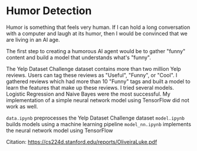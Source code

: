 # Humor Detection

Humor is something that feels very human. If I can hold a long conversation with a computer and laugh at its humor, then I would be convinced that we are living in an AI age.

The first step to creating a humorous AI agent would be to gather "funny" content and build a model that understands what's "funny".

The Yelp Dataset Challenge dataset contains more than two million Yelp reviews. Users can tag these reviews as "Useful", "Funny", or "Cool". I gathered reviews which had more than 10 "Funny" tags and built a model to learn the features that make up these reviews. I tried several models. Logistic Regression and Naive Bayes were the most successful. My implementation of a simple neural network model using TensorFlow did not work as well.

`data.ipynb` preprocesses the Yelp Dataset Challenge dataset
`model.ipynb` builds models using a machine learning pipeline
`model_nn.ipynb` implements the neural network model using TensorFlow

Citation:
https://cs224d.stanford.edu/reports/OliveiraLuke.pdf
